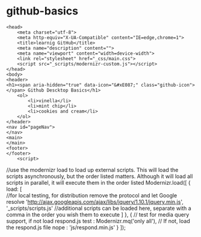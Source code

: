 # github-basics

<!DOCTYPE html>
<!--[if lt IE 7]>      <html class="no-js lt-ie9 lt-ie8 lt-ie7"> <![endif]-->
<!--[if IE 7]>         <html class="no-js lt-ie9 lt-ie8"> <![endif]-->
<!--[if IE 8]>         <html class="no-js lt-ie9"> <![endif]-->
<!--[if gt IE 8]><!--> <html class="no-js"> <!--<![endif]-->
    <head>
        <meta charset="utf-8">
        <meta http-equiv="X-UA-Compatible" content="IE=edge,chrome=1">
        <title>learnig GitHub</title>
        <meta name="description" content="">
        <meta name="viewport" content="width=device-width">
        <link rel="stylesheet" href="_css/main.css">
        <script src="_scripts/modernizr-custom.js"></script>
    </head>
    <body>
    <header>
	<h1><span aria-hidden="true" data-icon="&#xE087;" class="github-icon"></span> Github Descktop Basics</h1>
        <ol>
            <li>vinella</li>
            <li>mint chip</li>
            <li>cookies and cream</li>
        </ol>
    </header>
    <nav id="pageNav">
    </nav>
    <main>
    </main>
    <footer>
    </footer>
        <script>
//use the modernizr load to load up external scripts. This will load the scripts asynchronously, but the order listed matters. Although it will load all scripts in parallel, it will execute them in the order listed
Modernizr.load([
{
    load: [  
		//for local testing, for distribution remove the protocol and let Google resolve
        'http://ajax.googleapis.com/ajax/libs/jquery/1.10.1/jquery.min.js',
		'_scripts/scripts.js' 
		//additional scripts can be loaded here, separate with a comma in the order you wish them to execute 
    ]
},
{
	// test for media query support, if not load respond.js
    test : Modernizr.mq('only all'),
    // If not, load the respond.js file
    nope : 'js/respond.min.js' 
}
]); 
</script>
    </body>
</html>
